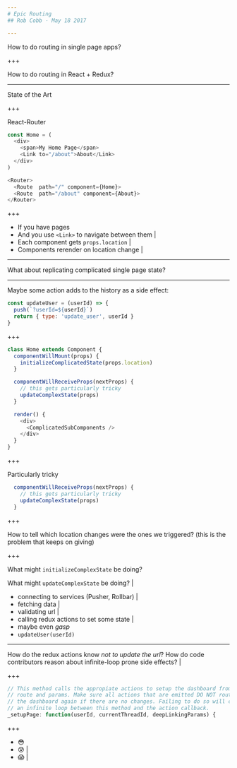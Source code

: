 ```yaml
---
# Epic Routing
## Rob Cobb - May 18 2017

---
```


How to do routing in single page apps?

+++

How to do routing in React + Redux?

---

State of the Art

+++

React-Router

```js
const Home = (
  <div>
    <span>My Home Page</span>
    <Link to="/about">About</Link>
  </div>
)

<Router>
  <Route  path="/" component={Home}>
  <Route  path="/about" component={About}>
</Router>
```

+++

- If you have pages
- And you use `<Link>` to navigate between them |
- Each component gets `props.location` |
- Components rerender on location change |

---

What about replicating complicated single page state?

---

Maybe some action adds to the history as a side effect:

```js
const updateUser = (userId) => {
  push(`?userId=${userId}`)
  return { type: 'update_user', userId }
}
```

+++

```js
class Home extends Component {
  componentWillMount(props) {
    initializeComplicatedState(props.location)
  }

  componentWillReceiveProps(nextProps) {
    // this gets particularly tricky
    updateComplexState(props)
  }

  render() {
    <div>
      <ComplicatedSubComponents />
    </div>
  }
}
```

+++

Particularly tricky

```js
  componentWillReceiveProps(nextProps) {
    // this gets particularly tricky
    updateComplexState(props)
  }
```

+++

How to tell which location changes were the ones we triggered?
(this is the problem that keeps on giving)

+++

What might `initializeComplexState` be doing?

What might `updateComplexState` be doing? |

- connecting to services (Pusher, Rollbar) |
- fetching data |
- validating url |
- calling redux actions to set some state |
- maybe even *gasp*
- `updateUser(userId)`

---

How do the redux actions know _not to update the url_?
How do code contributors reason about infinite-loop prone side effects? |

+++
```js
// This method calls the appropiate actions to setup the dashboard from the
// route and params. Make sure all actions that are emitted DO NOT route to
// the dashboard again if there are no changes. Failing to do so will cause
// an infinite loop between this method and the action callback.
_setupPage: function(userId, currentThreadId, deepLinkingParams) {
```
+++

- 😳
- 😰 |
- 😱 |